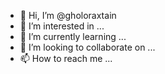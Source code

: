 - 👋 Hi, I’m @gholoraxtain
- 👀 I’m interested in ...
- 🌱 I’m currently learning ...
- 💞️ I’m looking to collaborate on ...
- 📫 How to reach me ...

<!---
gholoraxtain/gholoraxtain is a ✨ special ✨ repository because its `README.md` (this file) appears on your GitHub profile.
You can click the Preview link to take a look at your changes.
--->
